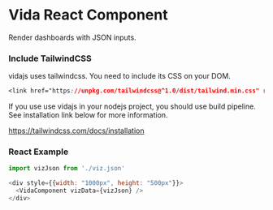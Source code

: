 Vida React Component
===

Render dashboards with JSON inputs.

### Include TailwindCSS

vidajs uses tailwindcss. You need to include its CSS on your DOM.

```css
<link href="https://unpkg.com/tailwindcss@^1.0/dist/tailwind.min.css" rel="stylesheet">
```

If you use use vidajs in your nodejs project, you should use build pipeline. See installation link below for more information.

https://tailwindcss.com/docs/installation

### React Example

```javascript
import vizJson from './viz.json'

<div style={{width: "1000px", height: "500px"}}>
  <VidaComponent vizData={vizJson} />
</div>
```

